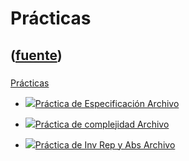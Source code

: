 # Prácticas
([fuente](https://campus.exactas.uba.ar/course/view.php?id=990&section=8))
---
###
[Prácticas](https://campus.exactas.uba.ar/course/view.php?id=990&section=8)

  - [![ ](https://campus.exactas.uba.ar/theme/image.php/aardvark/core/1524598950/f/pdf-24)Práctica de Especificación Archivo](https://campus.exactas.uba.ar/mod/resource/view.php?id=53272)

  - [![ ](https://campus.exactas.uba.ar/theme/image.php/aardvark/core/1524598950/f/pdf-24)Práctica de complejidad Archivo](https://campus.exactas.uba.ar/mod/resource/view.php?id=53273)

  - [![ ](https://campus.exactas.uba.ar/theme/image.php/aardvark/core/1524598950/f/pdf-24)Práctica de Inv Rep y Abs Archivo](https://campus.exactas.uba.ar/mod/resource/view.php?id=53274)

